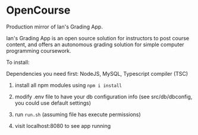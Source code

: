 # OpenCourse
Production mirror of Ian's Grading App.

Ian's Grading App is an open source solution for instructors to post course content, and offers an autonomous grading solution for simple computer programming coursework.

To install:

Dependencies you need first: NodeJS, MySQL, Typescript compiler (TSC)


1. install all npm modules using `npm i install`

2. modify .env file to have your db configuration info (see src/db/dbconfig, you could use default settings)

3. run `run.sh` (assuming file has execute permissions)

4. visit localhost:8080 to see app running

